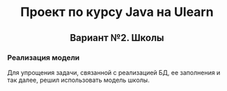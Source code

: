 <h1 align="center">Проект по курсу Java на Ulearn</h1>
<h2 align="center">Вариант №2. Школы</h2>
<h3>Реализация модели</h3>
<p>Для упрощения задачи, связанной с реализацией БД, ее заполнения и так далее, решил использовать модель школы.</p>
